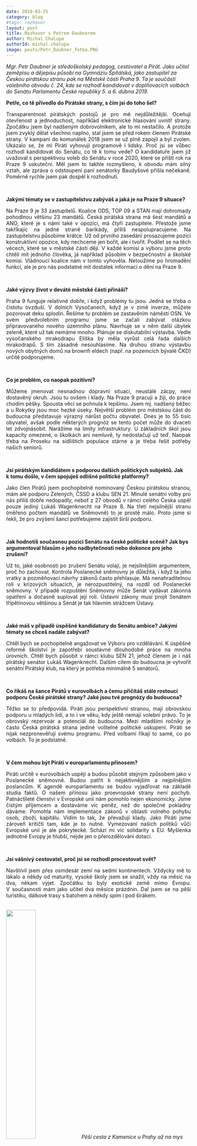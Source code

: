 ```yaml
---
date: 2019-03-25
category: blog
#tags: rozhovor
layout: post
title: Rozhovor s Petrem Daubnerem
author: Michal Chalupa
authorId: michal.chalupa
image: posts/Petr_Daubner_fotka.PNG
---
```


<i>Mgr.&nbsp;Petr Daubner je středoškolský pedagog, cestovatel a Pirát. Jako učitel zeměpisu a dějepisu působí na Gymnáziu Špitálská, jako zastupitel za Českou pirátskou stranu pak na Městské části Praha&nbsp;9. Ta je součástí volebního obvodu č.&nbsp;24, kde se rozhodl kandidovat v doplňovacích volbách do Senátu Parlamentu České republiky 5. a 6.&nbsp;dubna 2019.</i>

<b>Petře, co tě přivedlo do Pirátské strany, s čím jsi do toho šel?</b>
<p style='text-align: justify;'>
Transparentnost pirátských postojů je pro mě nejdůležitější. Oceňuji otevřenost a jednoduchost, například elektronické hlasování uvnitř strany. Zpočátku jsem byl nadšeným dobrovolníkem, ale to mi nestačilo. A protože jsem zvyklý dělat všechno naplno, stal jsem se před rokem členem Pirátské strany. V&nbsp;kampani do komunálek 2018 jsem se už plně zapojil a byl zvolen. Ukázalo se, že mi Piráti vyhovují programově i lidsky. Proč jsi se vůbec rozhodl kandidovat do Senátu, co tě k tomu vede? O kandidatuře jsem již uvažoval s perspektivou voleb do Senátu v roce 2020, které se příští rok na Praze 9 uskuteční. Měl jsem to takhle rozmyšleno, k&nbsp;obvodu mám silný vztah, ale zpráva o odstoupení paní senátorky Baudyšové přišla nečekaně. Poměrně rychle jsem pak dospěl k rozhodnutí. 
</p><br />

<b>Jakými tématy se v&nbsp;zastupitelstvu zabýváš a jaká je na Praze&nbsp;9 situace?</b>
<p style='text-align: justify;'>
Na Praze&nbsp;9 je 33 zastupitelů. Koalice ODS, TOP 09 a STAN mají dohromady pohodlnou většinu 23 mandátů. Česká pirátská strana má šest mandátů a ANO, které je s námi také v opozici, má čtyři zastupitele. Přestože jsme takříkajíc na jedné straně barikády, příliš nespolupracujeme. Na zastupitelstvu působíme krátce. Už od prvního zasedání prosazujeme pozici konstruktivní opozice, kdy nechceme jen bořit, ale i tvořit. Podílet se na těch věcech, které se v městské části dějí. V&nbsp;každé komisi a výboru jsme proto chtěli mít jednoho člověka, já například působím v&nbsp;bezpečnostní a školské komisi. Vládnoucí koalice nám v&nbsp;tomto vyhověla. Netoužíme po hromadění funkcí, ale je pro nás podstatné mít dostatek informací o dění na Praze&nbsp;9.
</p><br />

<b>Jaké výzvy život v&nbsp;deváté městské části přináší?</b>
<p style='text-align: justify;'>
Praha 9 funguje relativně dobře, i když problémy tu jsou. Jedná se třeba o čistotu ovzduší. V dolních Vysočanech, když je v zimě inverze, můžete pozorovat deku splodin. Řešíme tu problém se zastavěním náměstí OSN. Ve svém předvolebním programu jsme se začali zabývat otázkou připravovaného nového územního plánu. Navrhuje se v&nbsp;něm další úbytek zeleně, které už tak nemáme mnoho. Plánuje se diskutabilní výstavba. Vedle vysočanského mrakodrapu Eliška by měla vyrůst celá řada dalších mrakodrapů. S&nbsp;tím zásadně nesouhlasíme. Na druhou stranu výstavbu nových obytných domů na brownfi eldech (např. na pozemcích bývalé ČKD) určitě podporujeme.
</p><br />

<b>Co je problém, co naopak pozitivní?</b>
<p style='text-align: justify;'>
Můžeme jmenovat nesnadnou dopravní situaci, neustálé zácpy, není dostavěný okruh. Jsou tu ovšem i klady. Na Praze 9 pracuji a žiji, do práce chodím pěšky. Spousta věcí se pohnula k lepšímu. Jsem mj. nadšený běžec a u Rokytky jsou moc hezké úseky. Největší problém pro městskou část do budoucna představuje výrazný nárůst počtu obyvatel. Dnes je to 55&nbsp;tisíc obyvatel, avšak podle některých prognóz se tento počet může do dvaceti let zdvojnásobit. Narážíme na limity infrastruktury. U základních škol jsou kapacity omezené, o školkách ani nemluvě, ty nedostačují už teď. Naopak třeba na Proseku na sídlištích populace stárne a je třeba řešit potřeby našich seniorů.
</p><br />

<b>Jsi pirátským kandidátem s podporou dalších politických subjektů. Jak k&nbsp;tomu došlo, v čem spojuješ odlišné politické platformy?</b>
<p style='text-align: justify;'>
Jako člen Pirátů jsem pochopitelně nominovaný Českou pirátskou stranou, mám ale podporu Zelených, ČSSD a klubu SEN&nbsp;21. Minulé senátní volby pro nás příliš dobře nedopadly, neboť z&nbsp;27 obvodů v rámci celého Česka uspěl pouze jediný Lukáš Wagenknecht na Praze&nbsp;8. Na třetí nejsilnější stranu (měřeno počtem mandátů ve Sněmovně) to je prostě málo. Proto jsme si řekli, že pro zvýšení šancí potřebujeme zajistit širší podporu.
</p><br />

<b>Jak hodnotíš současnou pozici Senátu na české politické scéně? Jak bys argumentoval hlasům o jeho nadbytečnosti nebo dokonce pro jeho zrušení?</b>
<p style='text-align: justify;'>
Už to, jaké osobnosti po zrušení Senátu volají, je nejsilnějším argumentem, proč ho zachovat. Kontrola Poslanecké sněmovny je důležitá,
i když ta jeho vratky a pozměňovací návrhy zákonů často přehlasuje. Má nenahraditelnou roli v krizových situacích, je nerozpustitelný, na rozdíl od Poslanecké sněmovny. V&nbsp;případě rozpuštění Sněmovny může Senát vydávat zákonná opatření a dočasně suplovat její roli. Ústavní zákony musí projít Senátem třípětinovou většinou a Senát je tak hlavním strážcem Ústavy.
</p><br />

<b>Jaké máš v případě úspěšné kandidatury do Senátu ambice? Jakými tématy se chceš nadále zabývat?</b>
<p style='text-align: justify;'>
Chtěl bych se pochopitelně angažovat ve Výboru pro vzdělávání. K&nbsp;úspěšné reformě školství je zapotřebí soustavné dlouhodobé práce na mnoha úrovních. Chtěl bych působit v&nbsp;rámci klubu SEN 21, jehož členem je i náš pirátský senátor Lukáš Wagenknecht. Dalším cílem do budoucna je vytvořit senátní Pirátský klub, na který je potřeba minimálně 5 senátorů.
</p><br />

<b>Co říkáš na šance Pirátů v eurovolbách a čemu přičítáš stále rostoucí podporu České pirátské strany? Jaké jsou tvé prognózy do budoucna?</b>
<p style='text-align: justify;'>
Těžko se to předpovídá. Piráti jsou perspektivní stranou, mají obrovskou podporu u mladých lidí, a to i ve věku, kdy ještě nemají volební právo. To je obrovský rezervoár a potenciál do budoucna. Mezi mladšími ročníky je často Česká pirátská strana jediné volitelné politické uskupení. Piráti se nijak nezpronevěřují svému programu. Před volbami říkají to samé, co po volbách. To je podstatné.
</p><br />

<b>V čem mohou být Piráti v europarlamentu přínosem?</b>
<p style='text-align: justify;'>
Piráti určitě v eurovolbách uspějí a budou působit stejným způsobem jako v Poslanecké sněmovně. Budou patřit k nejaktivnějším a nejpilnějším poslancům. K&nbsp;agendě europarlamentu se budou vyjadřovat na základě studia faktů. O našem přínosu jako proevropské strany není pochyb. Patnáctileté členství v&nbsp;Evropské unii nám pomohlo nejen ekonomicky. Jsme čistým příjemcem a dostáváme víc peněz, než do společné pokladny dáváme. Pomohla nám implementace zákonů v oblasti volného pohybu osob, zboží, kapitálu. Vidím to tak, že převažují klady. Jako Piráti jsme zároveň kritičtí tam, kde je to nutné. Vymezování našich politiků vůči Evropské unii je ale pokrytecké. Schází mi víc solidarity s&nbsp;EU. Myšlenka jednotné Evropy je hlubší, nejde jen o přerozdělování dotací.
</p><br />

<b>Jsi vášnivý cestovatel, proč jsi se rozhodl procestovat svět?</b>
<p style='text-align: justify;'>
Navštívil jsem přes osmdesát zemí na sedmi kontinentech. Vždycky mě to lákalo a někdy od maturity, vysoké školy jsem se snažil, vždy na měsíc na dva, někam vyjet. Zpočátku to byly exotické země mimo Evropu. V&nbsp;současnosti mám jako učitel dva měsíce prázdnin. Dal jsem se na pěší turistiku, dálkové trasy s&nbsp;batohem a někdy spím i pod širákem.
</p><br />

<img src="https://petrdaubner.cz/assets/img/posts/Piratske_Listy_PetrDaubner_TISK2.jpg" width="40%">
<i>Pěší cesta z Kamenice u Prahy až na mys Finisterre („Konec světa“) ve Španělsku mi trvala rovných 100 dní, ušel jsem asi 3 500 kilometrů.</i>

---

